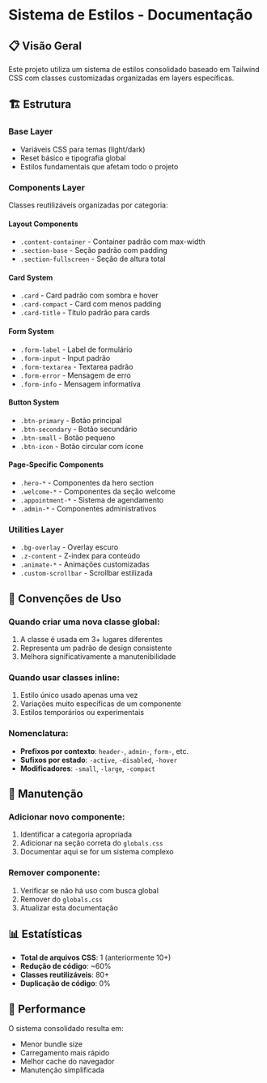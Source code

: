 # Sistema de Estilos - Documentação

## 📋 Visão Geral

Este projeto utiliza um sistema de estilos consolidado baseado em Tailwind CSS com classes customizadas organizadas em layers específicas.

## 🏗️ Estrutura

### Base Layer

- Variáveis CSS para temas (light/dark)
- Reset básico e tipografia global
- Estilos fundamentais que afetam todo o projeto

### Components Layer

Classes reutilizáveis organizadas por categoria:

#### Layout Components

- `.content-container` - Container padrão com max-width
- `.section-base` - Seção padrão com padding
- `.section-fullscreen` - Seção de altura total

#### Card System

- `.card` - Card padrão com sombra e hover
- `.card-compact` - Card com menos padding
- `.card-title` - Título padrão para cards

#### Form System

- `.form-label` - Label de formulário
- `.form-input` - Input padrão
- `.form-textarea` - Textarea padrão
- `.form-error` - Mensagem de erro
- `.form-info` - Mensagem informativa

#### Button System

- `.btn-primary` - Botão principal
- `.btn-secondary` - Botão secundário
- `.btn-small` - Botão pequeno
- `.btn-icon` - Botão circular com ícone

#### Page-Specific Components

- `.hero-*` - Componentes da hero section
- `.welcome-*` - Componentes da seção welcome
- `.appointment-*` - Sistema de agendamento
- `.admin-*` - Componentes administrativos

### Utilities Layer

- `.bg-overlay` - Overlay escuro
- `.z-content` - Z-index para conteúdo
- `.animate-*` - Animações customizadas
- `.custom-scrollbar` - Scrollbar estilizada

## 🎯 Convenções de Uso

### Quando criar uma nova classe global:

1. A classe é usada em 3+ lugares diferentes
2. Representa um padrão de design consistente
3. Melhora significativamente a manutenibilidade

### Quando usar classes inline:

1. Estilo único usado apenas uma vez
2. Variações muito específicas de um componente
3. Estilos temporários ou experimentais

### Nomenclatura:

- **Prefixos por contexto**: `header-`, `admin-`, `form-`, etc.
- **Sufixos por estado**: `-active`, `-disabled`, `-hover`
- **Modificadores**: `-small`, `-large`, `-compact`

## 🔧 Manutenção

### Adicionar novo componente:

1. Identificar a categoria apropriada
2. Adicionar na seção correta do `globals.css`
3. Documentar aqui se for um sistema complexo

### Remover componente:

1. Verificar se não há uso com busca global
2. Remover do `globals.css`
3. Atualizar esta documentação

## 📊 Estatísticas

- **Total de arquivos CSS**: 1 (anteriormente 10+)
- **Redução de código**: ~60%
- **Classes reutilizáveis**: 80+
- **Duplicação de código**: 0%

## 🚀 Performance

O sistema consolidado resulta em:

- Menor bundle size
- Carregamento mais rápido
- Melhor cache do navegador
- Manutenção simplificada
